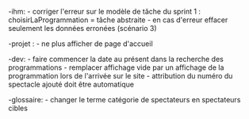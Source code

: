 -ihm:
	- corriger l'erreur sur le modèle de tâche du sprint 1 : choisirLaProgrammation = tâche abstraite 
	- en cas d'erreur effacer seulement les données erronées (scénario 3)

-projet :
	- ne plus afficher de page d'accueil

-dev:
	- faire commencer la date au présent dans la recherche des programmations
	- remplacer affichage vide par un affichage de la programmation lors de l'arrivée sur le site
	- attribution du numéro du spectacle ajouté doit être automatique


-glossaire:
	- changer le terme catégorie de spectateurs en spectateurs cibles
	